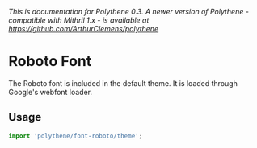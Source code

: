 _This is documentation for Polythene 0.3. A newer version of Polythene - compatible with Mithril 1.x - is available at https://github.com/ArthurClemens/polythene_


# Roboto Font

The Roboto font is included in the default theme. It is loaded through Google's webfont loader.

## Usage

~~~javascript
import 'polythene/font-roboto/theme';
~~~
